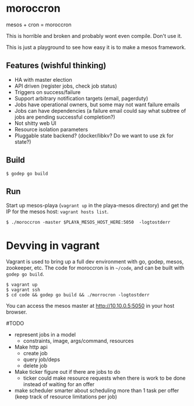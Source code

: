 # moroccron
mesos + cron = moroccron

This is horrible and broken and probably wont even compile. Don't use it.

This is just a playground to see how easy it is to make a mesos framework.

## Features (wishful thinking)

* HA with master election
* API driven (register jobs, check job status)
* Triggers on success/failure
* Support arbitrary notification targets (email, pagerduty)
* Jobs have operational owners, but some may not want failure emails
* Jobs can have dependencies (a failure email could say what subtree of jobs are pending successful completion?)
* Not shitty web UI
* Resource isolation parameters
* Pluggable state backend? (docker/libkv? Do we want to use zk for state?)

## Build

```
$ godep go build
```
## Run
Start up mesos-playa (`vagrant up` in the playa-mesos directory) and get the IP for the mesos host: `vagrant hosts list`.
```
$ ./moroccron -master $PLAYA_MESOS_HOST_HERE:5050  -logtostderr
```

# Devving in vagrant

Vagrant is used to bring up a full dev environment with go, godep, mesos, zookeeper, etc. The code for moroccron is in `~/code`, and can be built with `godep go build`.

```
$ vagrant up
$ vagrant ssh
$ cd code && godep go build && ./morrocron -logtostderr
```

You can access the mesos master at http://10.10.0.5:5050 in your host browser.


#TODO
* represent jobs in a model
  * constraints, image, args/command, resources
* Make http api
  * create job
  * query job/deps
  * delete job
* Make ticker figure out if there are jobs to do
  * ticker could make resource requests when there is work to be done instead of waiting for an offer
* make scheduler smarter about scheduling more than 1 task per offer (keep track of resource limitations per job)
